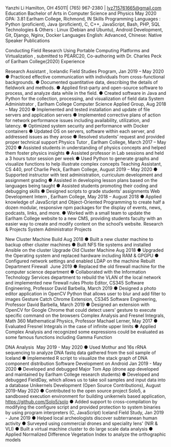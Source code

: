 Yanzhi Li
Hamilton, OH 45011| (765) 967-2380 | ​lyz715761665@gmail.com
Education
Bachelor of Arts in Computer Science and Physics May 2020
GPA: 3.81 Earlham College, Richmond, IN
Skills
Programming Languages ​: Python (proficient), Java (proficient), C, C++, JavaScript, Bash, PHP, SQL
Technologies & Others ​: Linux (Debian and Ubuntu), Android Development, Git, Django, Nginx, Docker
Languages
English: ​Advanced, ​ Chinese: ​Native Speaker
Publications

Conducting Field Research Using Portable Computing Platforms and Virtualization ​, submitted to
PEARC20, Co-authoring with Dr. Charles Peck of Earlham College(2020)
Experience

Research Assistant ​, Icelandic Field Studies Program, Jan 2019 – May 2020
● Practiced effective communication with individuals from cross-functional backgrounds.
● Documented quantitative data, describing the details of fieldwork and methods.
● Applied first-party and open-source software to process, and analyze data while in the field.
● Created software in Java and Python for the collection, processing, and visualization of field
data
System Administrator ​, Earlham College Computer Science Applied Group, Aug 2018 – May 2020
● Implemented and tested installation and update of file servers and application servers
● Implemented corrective plans of action for network performance issues including availability,
utilization, and latency.
● Optimized system security and performance with Docker containers
● Updated OS on servers, software within each server, and addressed issues as they arose
● Resolved students’ request and provided proper technical support
Physics Tutor ​, Earlham College, March 2017 – May 2020
● Assisted students in understanding of physics concepts and helped them foster physics insights
● Assisted professor in Lab sessions and held a 3 hours tutor session per week
● Used Python to generate graphs and visualize functions to help illustrate complex concepts
Teaching Assistant, ​CS 440, prof Charlie Peck, Earlham College, August 2019 – May 2020
● Supported instructor with test administration, curriculum development and assignment grading
● Assisted in developing lesson plans based on the languages being taught
● Assisted students promoting their coding and debugging skills
● Designed scripts to grade students’ assignments
Web Development Intern ​, Earlham College, May 2018 – August 2018
● Applied knowledge of JavaScript and Object-Oriented Programming to create half a dozen
modular, responsive npm packages for the display of events, news, podcasts, links, and more.
● Worked with a small team to update the Earlham College website to a new CMS, providing
students faculty with an easier way to create and modify content on the school’s website.
Research & Projects
System Administrator Projects

New Cluster Machine Build ​Aug 2018
● Built a new cluster machine to backup other cluster machines
● Built NFS file systems and installed Ansible on the cluster
Upgrade Old Cluster Machine ​Aug 2018
● Upgraded the Operating system and replaced hardware including RAM & GPGPU
● Configured network settings and enabled LDAP on the machine
Rebuilt Department Firewall ​ June 2019
● Replaced the old firewall machine for the computer science department
● Collaborated with the Information Technology Services department to rebuild the VLAN
of the local network and implemented new firewall rules
Photo Editor, ​CS345 Software Engineering, Professor David Barbella, March 2019
● Designed a photo editor application in OpenCV Python that allows user to blur and add filter to
images
Gesture Catch Chrome Extension, ​CS345 Software Engineering, Professor David Barbella, March
2019
● Designed an extension with OpenCV for Google Chrome that could detect users’ gesture to
execute specific command on the browsers
Complex Analysis and Fresnel Integrals, ​Math 360 Mathematical Physics, Professor Machael Lerner,
May 2017
● Evaluated Fresnel Integrals in the case of infinite upper limits
● Applied Complex Analysis and recognized some expressions could be evaluated as some
famous functions including Gamma Function

DNA Analysis ​ May 2019 - May 2020
● Used Mothur and 16s rRNA sequencing to analyze DNA fastq data gathered from the soil
sample of Iceland
● Implemented R script to visualize the stack graph of DNA component distribution
Software Development on Android ​Jan 2019 - May 2020
● Developed and debugged Major Tom App (drone app developed and maintained by Earlham
College research students)
● Developed and debugged FieldDay, which allows us to take soil samples and input data into a
database
Unikernels Development (Open Source Contributions), ​ August 2019-May 2020
● Contributed to the open source project Solo5, a sandboxed execution environment for building
unikernels based application, ​https://github.com/Solo5/solo
● Added support to cross-compilation by modifying the configure script and provided protection
to system binaries by using program interpreters (C, JavaScript)
Iceland Field Study, ​Jan 2019 - June 2019
● Helped local archeologists discover subterranean human activity
● Surveyed using commercial drones and speciality lens' (NIR & VLI)
● Built a virtual machine cluster to do large scale data analysis
● Applied Normalized Difference Vegetation Index to analyze the orthographic models
